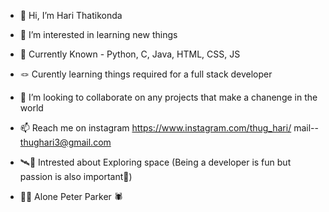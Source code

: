 - 👋 Hi, I’m Hari Thatikonda

- 👀 I’m interested in learning new things

- 🌱 Currently Known - Python, C, Java, HTML, CSS, JS

- 🪢 Curently learning things required for a full stack developer

- 💞️ I’m looking to collaborate on any projects that make a chanenge in the world

- 📫 Reach me on instagram https://www.instagram.com/thug_hari/
                  mail-- thughari3@gmail.com

- 🛰️🚀 Intrested about Exploring space (Being a developer is fun but passion is also important💖)

- 🙅‍♂️ Alone Peter Parker 🕷️

<!---
thughari/thughari is a ✨ special ✨ repository because its `README.md` (this file) appears on your GitHub profile.
You can click the Preview link to take a look at your changes.
--->
